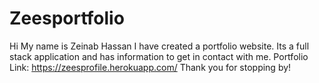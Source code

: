 # Zeesportfolio


Hi My name is Zeinab Hassan I have created a portfolio website. Its a full stack application and has information to get in contact with me.
Portfolio Link: https://zeesprofile.herokuapp.com/
Thank you for stopping by! 
